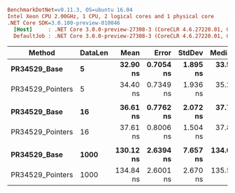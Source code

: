 ``` ini

BenchmarkDotNet=v0.11.3, OS=ubuntu 16.04
Intel Xeon CPU 2.00GHz, 1 CPU, 2 logical cores and 1 physical core
.NET Core SDK=3.0.100-preview-010046
  [Host]     : .NET Core 3.0.0-preview-27308-3 (CoreCLR 4.6.27220.01, CoreFX 4.7.19.5401), 64bit RyuJIT
  DefaultJob : .NET Core 3.0.0-preview-27308-3 (CoreCLR 4.6.27220.01, CoreFX 4.7.19.5401), 64bit RyuJIT


```
|           Method | DataLen |      Mean |     Error |   StdDev |    Median | Ratio | RatioSD |
|----------------- |-------- |----------:|----------:|---------:|----------:|------:|--------:|
|     **PR34529_Base** |       **5** |  **32.90 ns** | **0.7054 ns** | **1.895 ns** |  **33.59 ns** |  **1.00** |    **0.00** |
| PR34529_Pointers |       5 |  34.40 ns | 0.7349 ns | 1.936 ns |  35.22 ns |  1.05 |    0.07 |
|                  |         |           |           |          |           |       |         |
|     **PR34529_Base** |      **16** |  **36.61 ns** | **0.7762 ns** | **2.072 ns** |  **37.77 ns** |  **1.00** |    **0.00** |
| PR34529_Pointers |      16 |  37.61 ns | 0.8006 ns | 1.504 ns |  37.89 ns |  1.03 |    0.07 |
|                  |         |           |           |          |           |       |         |
|     **PR34529_Base** |    **1000** | **130.12 ns** | **2.6394 ns** | **7.657 ns** | **134.01 ns** |  **1.00** |    **0.00** |
| PR34529_Pointers |    1000 | 134.84 ns | 2.6001 ns | 2.670 ns | 135.58 ns |  0.98 |    0.04 |
